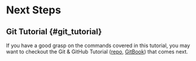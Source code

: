 # Next Steps

## Git Tutorial {#git_tutorial}

If you have a good grasp on the commands covered in this tutorial, you may want to checkout the Git & GitHub Tutorial ([repo](https://github.com/khawley/git-tutorial-gitbook), [GitBook](https://www.gitbook.com/book/khawley/git-github-basics-tutorial/details)) that comes next.